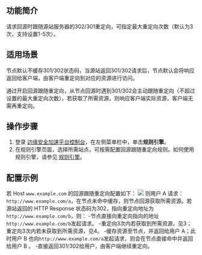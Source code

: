 ## 功能简介
请求回源时跟随源站服务器的302/301重定向，可指定最大重定向次数（默认为3次，支持设置1-5次）。

## 适用场景
节点默认不缓存301/302状态码，当源站返回301/302请求后，节点默认会将响应返回给客户端，由客户端重定向到对应的资源进行访问。

通过开启回源跟随重定向，从节点回源时遇到301/302会主动跟随重定向（不超过设置的最大重定向次数），若获取了所需资源，则响应客户端实际资源，客户端无需再重定向。

## 操作步骤
1. 登录 [边缘安全加速平台控制台](https://console.cloud.tencent.com/edgeone)，在左侧菜单栏中，单击**规则引擎**。
2. 在规则引擎页面，选择所需站点，可按需配置回源跟随重定向规则。如何使用规则引擎，请参见 [规则引擎](https://cloud.tencent.com/document/product/1552/70901)。

## 配置示例
若 Host `www.example.com` 的回源跟随重定向配置如下：
![](https://qcloudimg.tencent-cloud.cn/raw/3432dd8360b3df894f02565692f52911.png)
则用户 A 请求：`http://www.example.com/a`，在节点未命中缓存，则节点回源获取所需资源。若源站返回的 HTTP Response 状态码为302，指向重定向地址为 `http://www.example.com/b`，则：
<dx-steps>
-节点直接向重定向指向的地址`http://www.example.com/b`发起请求。
-重定向3次内若获取到所需资源，见3；重定向3次内若未获取到所需资源，见4。
-缓存资源至节点，并返回给用户 A；此时用户 B 也向`http://www.example.com/a`发起请求，则会在节点直接命中并返回给用户 B 。
-直接返回301/302给用户，由客户端继续重定向。
</dx-steps>
